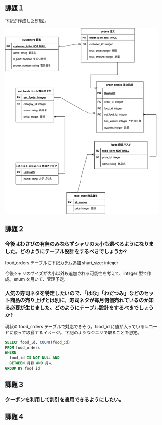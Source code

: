 ## 課題１

下記が作成したER図。

![ER 図](./ER/DM%E3%83%A2%E3%83%87%E3%83%AA%E3%83%B3%E3%82%B0%EF%BC%91.png)

## 課題２

### 今後はわさびの有無のみならずシャリの大小も選べるようになりました。どのようにテーブル設計をするべきでしょうか?

food_orders テーブルに下記カラム追加
shari_size: integer

今後シャリのサイズが大小以外も追加される可能性を考えて、integer 型で作成。enum を用いて、管理予定。

### 人気の寿司ネタを特定したいので、「はな」「わだつみ」などのセット商品の売り上げとは別に、寿司ネタが毎月何個売れているのか知る必要が生じました。どのようにテーブル設計をするべきでしょうか?

現状の food_orders テーブルで対応できそう。food_id に値が入っているレコードに絞って取得するイメージ。
下記のようなクエリで取ることを想定。

```sql
SELECT food_id, COUNT(food_id)
FROM food_orders
WHERE
  food_id IS NOT NULL AND
  BETWEEN 月初 AND 月末
GROUP BY food_id
```

## 課題３

### クーポンを利用して割引を適用できるようにしたい。

## 課題４
